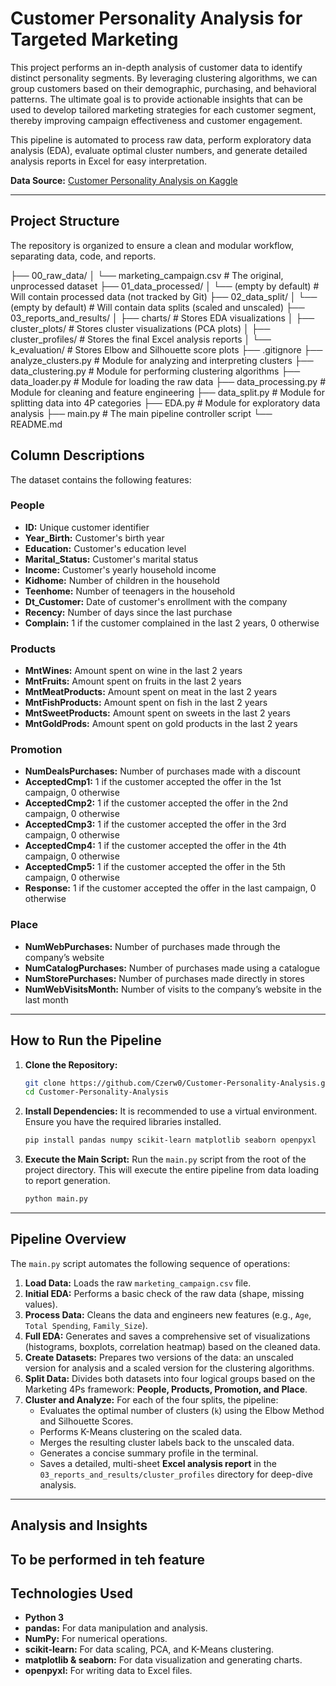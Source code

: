 # Customer Personality Analysis for Targeted Marketing

This project performs an in-depth analysis of customer data to identify distinct personality segments. By leveraging clustering algorithms, we can group customers based on their demographic, purchasing, and behavioral patterns. The ultimate goal is to provide actionable insights that can be used to develop tailored marketing strategies for each customer segment, thereby improving campaign effectiveness and customer engagement.

This pipeline is automated to process raw data, perform exploratory data analysis (EDA), evaluate optimal cluster numbers, and generate detailed analysis reports in Excel for easy interpretation.

**Data Source:** [Customer Personality Analysis on Kaggle](https://www.kaggle.com/datasets/imakash3011/customer-personality-analysis)

---

## Project Structure

The repository is organized to ensure a clean and modular workflow, separating data, code, and reports.

├── 00_raw_data/
│ └── marketing_campaign.csv # The original, unprocessed dataset
├── 01_data_processed/
│ └── (empty by default) # Will contain processed data (not tracked by Git)
├── 02_data_split/
│ └── (empty by default) # Will contain data splits (scaled and unscaled)
├── 03_reports_and_results/
│ ├── charts/ # Stores EDA visualizations
│ ├── cluster_plots/ # Stores cluster visualizations (PCA plots)
│ ├── cluster_profiles/ # Stores the final Excel analysis reports
│ └── k_evaluation/ # Stores Elbow and Silhouette score plots
├── .gitignore
├── analyze_clusters.py # Module for analyzing and interpreting clusters
├── data_clustering.py # Module for performing clustering algorithms
├── data_loader.py # Module for loading the raw data
├── data_processing.py # Module for cleaning and feature engineering
├── data_split.py # Module for splitting data into 4P categories
├── EDA.py # Module for exploratory data analysis
├── main.py # The main pipeline controller script
└── README.md

## Column Descriptions

The dataset contains the following features:

### People

-   **ID:** Unique customer identifier
-   **Year_Birth:** Customer's birth year
-   **Education:** Customer's education level
-   **Marital_Status:** Customer's marital status
-   **Income:** Customer's yearly household income
-   **Kidhome:** Number of children in the household
-   **Teenhome:** Number of teenagers in the household
-   **Dt_Customer:** Date of customer's enrollment with the company
-   **Recency:** Number of days since the last purchase
-   **Complain:** 1 if the customer complained in the last 2 years, 0 otherwise

### Products

-   **MntWines:** Amount spent on wine in the last 2 years
-   **MntFruits:** Amount spent on fruits in the last 2 years
-   **MntMeatProducts:** Amount spent on meat in the last 2 years
-   **MntFishProducts:** Amount spent on fish in the last 2 years
-   **MntSweetProducts:** Amount spent on sweets in the last 2 years
-   **MntGoldProds:** Amount spent on gold products in the last 2 years

### Promotion

-   **NumDealsPurchases:** Number of purchases made with a discount
-   **AcceptedCmp1:** 1 if the customer accepted the offer in the 1st campaign, 0 otherwise
-   **AcceptedCmp2:** 1 if the customer accepted the offer in the 2nd campaign, 0 otherwise
-   **AcceptedCmp3:** 1 if the customer accepted the offer in the 3rd campaign, 0 otherwise
-   **AcceptedCmp4:** 1 if the customer accepted the offer in the 4th campaign, 0 otherwise
-   **AcceptedCmp5:** 1 if the customer accepted the offer in the 5th campaign, 0 otherwise
-   **Response:** 1 if the customer accepted the offer in the last campaign, 0 otherwise

### Place

-   **NumWebPurchases:** Number of purchases made through the company’s website
-   **NumCatalogPurchases:** Number of purchases made using a catalogue
-   **NumStorePurchases:** Number of purchases made directly in stores
-   **NumWebVisitsMonth:** Number of visits to the company’s website in the last month

---

## How to Run the Pipeline

1.  **Clone the Repository:**
    ```bash
    git clone https://github.com/Czerw0/Customer-Personality-Analysis.git
    cd Customer-Personality-Analysis
    ```

2.  **Install Dependencies:**
    It is recommended to use a virtual environment. Ensure you have the required libraries installed.
    ```bash
    pip install pandas numpy scikit-learn matplotlib seaborn openpyxl
    ```

3.  **Execute the Main Script:**
    Run the `main.py` script from the root of the project directory. This will execute the entire pipeline from data loading to report generation.
    ```bash
    python main.py
    ```

---

## Pipeline Overview

The `main.py` script automates the following sequence of operations:

1.  **Load Data:** Loads the raw `marketing_campaign.csv` file.
2.  **Initial EDA:** Performs a basic check of the raw data (shape, missing values).
3.  **Process Data:** Cleans the data and engineers new features (e.g., `Age`, `Total Spending`, `Family_Size`).
4.  **Full EDA:** Generates and saves a comprehensive set of visualizations (histograms, boxplots, correlation heatmap) based on the cleaned data.
5.  **Create Datasets:** Prepares two versions of the data: an unscaled version for analysis and a scaled version for the clustering algorithms.
6.  **Split Data:** Divides both datasets into four logical groups based on the Marketing 4Ps framework: **People, Products, Promotion, and Place**.
7.  **Cluster and Analyze:** For each of the four splits, the pipeline:
    -   Evaluates the optimal number of clusters (`k`) using the Elbow Method and Silhouette Scores.
    -   Performs K-Means clustering on the scaled data.
    -   Merges the resulting cluster labels back to the unscaled data.
    -   Generates a concise summary profile in the terminal.
    -   Saves a detailed, multi-sheet **Excel analysis report** in the `03_reports_and_results/cluster_profiles` directory for deep-dive analysis.

---

## Analysis and Insights

To be performed in teh feature 
---

## Technologies Used

-   **Python 3**
-   **pandas:** For data manipulation and analysis.
-   **NumPy:** For numerical operations.
-   **scikit-learn:** For data scaling, PCA, and K-Means clustering.
-   **matplotlib & seaborn:** For data visualization and generating charts.
-   **openpyxl:** For writing data to Excel files.